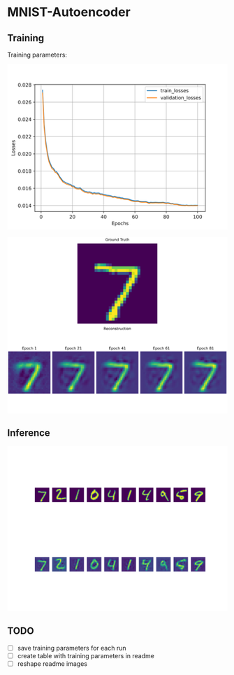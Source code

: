 # MNIST-Autoencoder


## Training
Training parameters:

![alt text](./results/training/01_Examples/100_Epochs_linear_AE/images/loss.svg)

![alt text](./results/training/01_Examples/100_Epochs_linear_AE/images/Reconstruction%20progress.svg)

## Inference

![alt text](./results/inference/01_Examples/run_20221104_224926/results.svg)

## TODO

- [ ] save training parameters for each run 
- [ ] create table with training parameters in readme
- [ ] reshape readme images 
